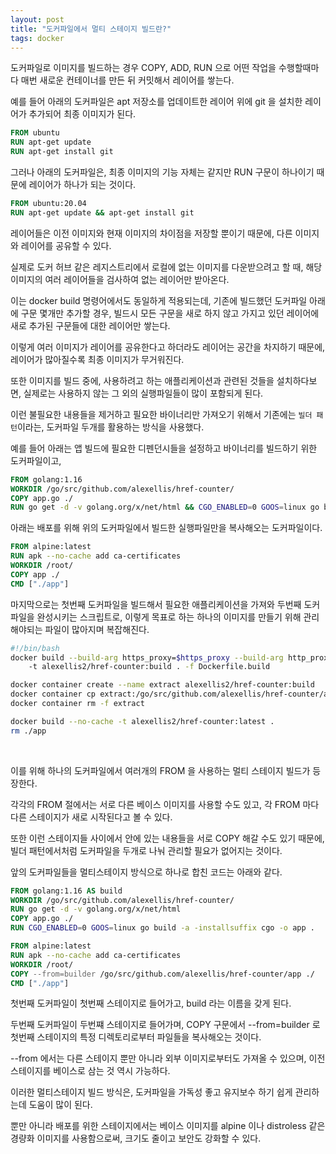 ```yaml
---
layout: post
title: "도커파일에서 멀티 스테이지 빌드란?"
tags: docker
---
```


도커파일로 이미지를 빌드하는 경우 COPY, ADD, RUN 으로 어떤 작업을 수행할때마다 매번 새로운 컨테이너를 만든 뒤 커밋해서 레이어를 쌓는다.

예를 들어 아래의 도커파일은 apt 저장소를 업데이트한 레이어 위에 git 을 설치한 레이어가 추가되어 최종 이미지가 된다.

```Dockerfile
FROM ubuntu
RUN apt-get update
RUN apt-get install git
```

그러나 아래의 도커파일은, 최종 이미지의 기능 자체는 같지만 RUN 구문이 하나이기 때문에 레이어가 하나가 되는 것이다.

```Dockerfile
FROM ubuntu:20.04
RUN apt-get update && apt-get install git
```

레이어들은 이전 이미지와 현재 이미지의 차이점을 저장할 뿐이기 때문에, 다른 이미지와 레이어를 공유할 수 있다.

실제로 도커 허브 같은 레지스트리에서 로컬에 없는 이미지를 다운받으려고 할 때, 해당 이미지의 여러 레이어들을 검사하여 없는 레이어만 받아온다.

이는 docker build 명령어에서도 동일하게 적용되는데, 기존에 빌드했던 도커파일 아래에 구문 몇개만 추가할 경우, 빌드시 모든 구문을 새로 하지 않고 가지고 있던 레이어에 새로 추가된 구문들에 대한 레이어만 쌓는다.

이렇게 여러 이미지가 레이어를 공유한다고 하더라도 레이어는 공간을 차지하기 때문에, 레이어가 많아질수록 최종 이미지가 무거워진다.

또한 이미지를 빌드 중에, 사용하려고 하는 애플리케이션과 관련된 것들을 설치하다보면, 실제로는 사용하지 않는 그 외의 실행파일들이 많이 포함되게 된다.

이런 불필요한 내용들을 제거하고 필요한 바이너리만 가져오기 위해서 기존에는 ```빌더 패턴```이라는, 도커파일 두개를 활용하는 방식을 사용했다.

예를 들어 아래는 앱 빌드에 필요한 디펜던시들을 설정하고 바이너리를 빌드하기 위한 도커파일이고,

```Dockerfile
FROM golang:1.16
WORKDIR /go/src/github.com/alexellis/href-counter/
COPY app.go ./
RUN go get -d -v golang.org/x/net/html && CGO_ENABLED=0 GOOS=linux go build -a -installsuffix cgo -o app .
```

아래는 배포를 위해 위의 도커파일에서 빌드한 실행파일만을 복사해오는 도커파일이다.

```Dockerfile
FROM alpine:latest  
RUN apk --no-cache add ca-certificates
WORKDIR /root/
COPY app ./
CMD ["./app"]
```

마지막으로는 첫번째 도커파일을 빌드해서 필요한 애플리케이션을 가져와 두번째 도커파일을 완성시키는 스크립트로, 이렇게 목표로 하는 하나의 이미지를 만들기 위해 관리해야되는 파일이 많아지며 복잡해진다.

```bash
#!/bin/bash
docker build --build-arg https_proxy=$https_proxy --build-arg http_proxy=$http_proxy \  
    -t alexellis2/href-counter:build . -f Dockerfile.build

docker container create --name extract alexellis2/href-counter:build  
docker container cp extract:/go/src/github.com/alexellis/href-counter/app ./app  
docker container rm -f extract

docker build --no-cache -t alexellis2/href-counter:latest .
rm ./app
```

<br>

이를 위해 하나의 도커파일에서 여러개의 FROM 을 사용하는 멀티 스테이지 빌드가 등장한다.

각각의 FROM 절에서는 서로 다른 베이스 이미지를 사용할 수도 있고, 각 FROM 마다 다른 스테이지가 새로 시작된다고 볼 수 있다.

또한 이런 스테이지들 사이에서 안에 있는 내용들을 서로 COPY 해갈 수도 있기 때문에, 빌더 패턴에서처럼 도커파일을 두개로 나눠 관리할 필요가 없어지는 것이다.

앞의 도커파일들을 멀티스테이지 방식으로 하나로 합친 코드는 아래와 같다.

```Dockerfile
FROM golang:1.16 AS build
WORKDIR /go/src/github.com/alexellis/href-counter/
RUN go get -d -v golang.org/x/net/html  
COPY app.go ./
RUN CGO_ENABLED=0 GOOS=linux go build -a -installsuffix cgo -o app .

FROM alpine:latest  
RUN apk --no-cache add ca-certificates
WORKDIR /root/
COPY --from=builder /go/src/github.com/alexellis/href-counter/app ./
CMD ["./app"]
```

첫번째 도커파일이 첫번째 스테이지로 들어가고, build 라는 이름을 갖게 된다.

두번째 도커파일이 두번쨰 스테이지로 들어가며, COPY 구문에서 --from=builder 로 첫번째 스테이지의 특정 디렉토리로부터 파일들을 복사해오는 것이다.

--from 에서는 다른 스테이지 뿐만 아니라 외부 이미지로부터도 가져올 수 있으며, 이전 스테이지를 베이스로 삼는 것 역시 가능하다.

이러한 멀티스테이지 빌드 방식은, 도커파일을 가독성 좋고 유지보수 하기 쉽게 관리하는데 도움이 많이 된다.

뿐만 아니라 배포를 위한 스테이지에서는 베이스 이미지를 alpine 이나 distroless 같은 경량화 이미지를 사용함으로써, 크기도 줄이고 보안도 강화할 수 있다.

